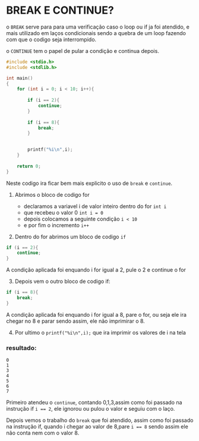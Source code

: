 # BREAK E CONTINUE?

o ```BREAK``` serve para para uma verificação caso o loop ou if ja foi atendido, e mais utilizado em laços condicionais sendo a quebra de um loop fazendo com que o codigo seja interrompido.

o ```CONTINUE``` tem o papel de pular a condição e continua depois.

```c
#include <stdio.h>
#include <stdlib.h>

int main()
{
    for (int i = 0; i < 10; i++){
        
        if (i == 2){
            continue;
        }
        
        if (i == 8){
            break;
        }
        

        printf("%i\n",i);
    }
    
    return 0;
}
```
Neste codigo ira ficar bem mais explicito o uso de ```break``` e ```continue```.

1) Abrimos o bloco de codigo for
  
   * declaramos a variavel i de valor inteiro dentro do for ```int i```
   * que recebeu o valor 0 ```int i = 0```
   * depois colocamos a seguinte condição ```i < 10```
   * e por fim o incremento ```i++```

2) Dentro do for abrimos um bloco de codigo ```if```
```c
if (i == 2){
    continue;
}
```
A condição aplicada foi enquando i for igual a 2, pule o 2 e continue o for

3) Depois vem o outro bloco de codigo if:
```c
if (i == 8){
    break;
}
```
A condição aplicada foi enquando i for igual a 8, pare o for, ou seja ele ira chegar no 8 e parar sendo assim, ele não imprimirar o 8.

4) Por ultimo o ```printf("%i\n",i);``` que ira imprimir os valores de i na tela 

### resultado:
```
0
1
3
4
5
6
7
```
Primeiro atendeu o ```continue```, contando 0,1,3,assim como foi passado na instrução if ```i == 2```, ele ignorou ou pulou o valor e seguiu com o laço.

Depois vemos o trabalho do ```break``` que foi atendido, assim como foi passado na instrução if, quando i chegar ao valor de 8,pare ```i == 8``` sendo assim ele não conta nem com o valor 8.